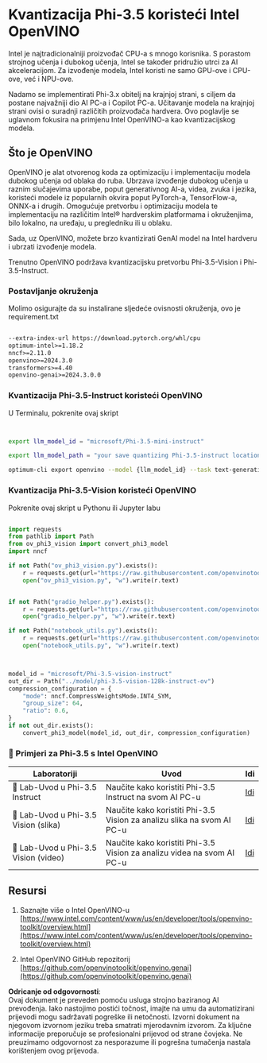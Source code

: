 # **Kvantizacija Phi-3.5 koristeći Intel OpenVINO**

Intel je najtradicionalniji proizvođač CPU-a s mnogo korisnika. S porastom strojnog učenja i dubokog učenja, Intel se također pridružio utrci za AI akceleracijom. Za izvođenje modela, Intel koristi ne samo GPU-ove i CPU-ove, već i NPU-ove.

Nadamo se implementirati Phi-3.x obitelj na krajnjoj strani, s ciljem da postane najvažniji dio AI PC-a i Copilot PC-a. Učitavanje modela na krajnjoj strani ovisi o suradnji različitih proizvođača hardvera. Ovo poglavlje se uglavnom fokusira na primjenu Intel OpenVINO-a kao kvantizacijskog modela.


## **Što je OpenVINO**

OpenVINO je alat otvorenog koda za optimizaciju i implementaciju modela dubokog učenja od oblaka do ruba. Ubrzava izvođenje dubokog učenja u raznim slučajevima uporabe, poput generativnog AI-a, videa, zvuka i jezika, koristeći modele iz popularnih okvira poput PyTorch-a, TensorFlow-a, ONNX-a i drugih. Omogućuje pretvorbu i optimizaciju modela te implementaciju na različitim Intel® hardverskim platformama i okruženjima, bilo lokalno, na uređaju, u pregledniku ili u oblaku.

Sada, uz OpenVINO, možete brzo kvantizirati GenAI model na Intel hardveru i ubrzati izvođenje modela.

Trenutno OpenVINO podržava kvantizacijsku pretvorbu Phi-3.5-Vision i Phi-3.5-Instruct.

### **Postavljanje okruženja**

Molimo osigurajte da su instalirane sljedeće ovisnosti okruženja, ovo je requirement.txt 

```txt

--extra-index-url https://download.pytorch.org/whl/cpu
optimum-intel>=1.18.2
nncf>=2.11.0
openvino>=2024.3.0
transformers>=4.40
openvino-genai>=2024.3.0.0

```

### **Kvantizacija Phi-3.5-Instruct koristeći OpenVINO**

U Terminalu, pokrenite ovaj skript


```bash


export llm_model_id = "microsoft/Phi-3.5-mini-instruct"

export llm_model_path = "your save quantizing Phi-3.5-instruct location"

optimum-cli export openvino --model {llm_model_id} --task text-generation-with-past --weight-format int4 --group-size 128 --ratio 0.6  --sym  --trust-remote-code {llm_model_path}


```

### **Kvantizacija Phi-3.5-Vision koristeći OpenVINO**

Pokrenite ovaj skript u Pythonu ili Jupyter labu

```python

import requests
from pathlib import Path
from ov_phi3_vision import convert_phi3_model
import nncf

if not Path("ov_phi3_vision.py").exists():
    r = requests.get(url="https://raw.githubusercontent.com/openvinotoolkit/openvino_notebooks/latest/notebooks/phi-3-vision/ov_phi3_vision.py")
    open("ov_phi3_vision.py", "w").write(r.text)


if not Path("gradio_helper.py").exists():
    r = requests.get(url="https://raw.githubusercontent.com/openvinotoolkit/openvino_notebooks/latest/notebooks/phi-3-vision/gradio_helper.py")
    open("gradio_helper.py", "w").write(r.text)

if not Path("notebook_utils.py").exists():
    r = requests.get(url="https://raw.githubusercontent.com/openvinotoolkit/openvino_notebooks/latest/utils/notebook_utils.py")
    open("notebook_utils.py", "w").write(r.text)



model_id = "microsoft/Phi-3.5-vision-instruct"
out_dir = Path("../model/phi-3.5-vision-128k-instruct-ov")
compression_configuration = {
    "mode": nncf.CompressWeightsMode.INT4_SYM,
    "group_size": 64,
    "ratio": 0.6,
}
if not out_dir.exists():
    convert_phi3_model(model_id, out_dir, compression_configuration)

```

### **🤖 Primjeri za Phi-3.5 s Intel OpenVINO**

| Laboratoriji    | Uvod | Idi |
| -------- | ------- |  ------- |
| 🚀 Lab-Uvod u Phi-3.5 Instruct  | Naučite kako koristiti Phi-3.5 Instruct na svom AI PC-u    |  [Idi](../../../../../code/09.UpdateSamples/Aug/intel-phi35-instruct-zh.ipynb)    |
| 🚀 Lab-Uvod u Phi-3.5 Vision (slika) | Naučite kako koristiti Phi-3.5 Vision za analizu slika na svom AI PC-u      |  [Idi](../../../../../code/09.UpdateSamples/Aug/intel-phi35-vision-img.ipynb)    |
| 🚀 Lab-Uvod u Phi-3.5 Vision (video)   | Naučite kako koristiti Phi-3.5 Vision za analizu videa na svom AI PC-u    |  [Idi](../../../../../code/09.UpdateSamples/Aug/intel-phi35-vision-video.ipynb)    |



## **Resursi**

1. Saznajte više o Intel OpenVINO-u [https://www.intel.com/content/www/us/en/developer/tools/openvino-toolkit/overview.html](https://www.intel.com/content/www/us/en/developer/tools/openvino-toolkit/overview.html)

2. Intel OpenVINO GitHub repozitorij [https://github.com/openvinotoolkit/openvino.genai](https://github.com/openvinotoolkit/openvino.genai)

**Odricanje od odgovornosti**:  
Ovaj dokument je preveden pomoću usluga strojno baziranog AI prevođenja. Iako nastojimo postići točnost, imajte na umu da automatizirani prijevodi mogu sadržavati pogreške ili netočnosti. Izvorni dokument na njegovom izvornom jeziku treba smatrati mjerodavnim izvorom. Za ključne informacije preporučuje se profesionalni prijevod od strane čovjeka. Ne preuzimamo odgovornost za nesporazume ili pogrešna tumačenja nastala korištenjem ovog prijevoda.